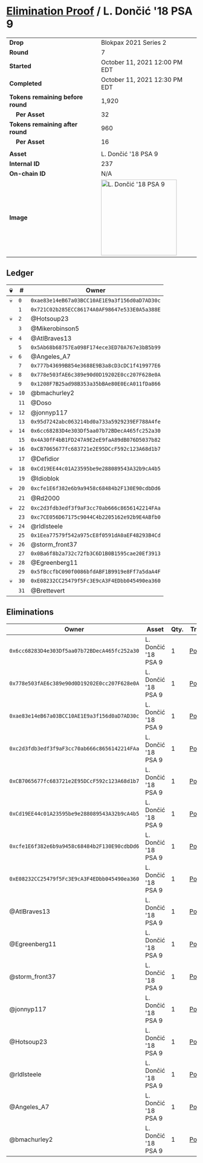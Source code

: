 # [Elimination Proof](./readme.md) / L. Dončić &#039;18 PSA 9

|||
|---|---|
| **Drop** | Blokpax 2021 Series 2 |
| **Round** | 7 |
| **Started** | October 11, 2021 12:00 PM EDT |
| **Completed** | October 11, 2021 12:30 PM EDT |
| **Tokens remaining before round** | 1,920 |
| **&nbsp;&nbsp;&nbsp;&nbsp;Per Asset** | 32 |
| **Tokens remaining after round** | 960 |
| **&nbsp;&nbsp;&nbsp;&nbsp;Per Asset** | 16 |
| | |
| **Asset** | L. Dončić &#039;18 PSA 9 |
| **Internal ID** | 237 |
| **On-chain ID** | N/A |
| **Image** | <img src="https://tcdn.blokpax.com/9484ebfa-6366-4a7e-a77f-febf7adf6105/1a81ee3e2471e3833dc0586548adf1311ddd1761f9b2813f8e220e6fa8878832.jpg" height="200" alt="L. Dončić &#039;18 PSA 9" /> |

## Ledger

| 💀 | # | Owner |
| --- | --- | --- |
| 💀 | `0` | `0xae83e14eB67a03BCC10AE1E9a3f156d0aD7AD30c` |
|  | `1` | `0x721C02b285ECC86174A0AF98647e533E0A5a388E` |
| 💀 | `2` | @Hotsoup23 |
|  | `3` | @Mikerobinson5 |
| 💀 | `4` | @AtlBraves13 |
|  | `5` | `0x5Ab68b68757Ea098F174ece3ED70A767e3bB5b99` |
| 💀 | `6` | @Angeles_A7 |
|  | `7` | `0x777b43699B854e3688E9B3a8cD3cDC1f419977E6` |
| 💀 | `8` | `0x778e503fAE6c389e90d0D19202E0cc207F628e0A` |
|  | `9` | `0x1208F7B25ad98B353a35bBAe80E0EcA011fDa866` |
| 💀 | `10` | @bmachurley2 |
|  | `11` | @Doso |
| 💀 | `12` | @jonnyp117 |
|  | `13` | `0x95d7242abc063214bd0a733a5929239EF788A4fe` |
| 💀 | `14` | `0x6cc68283D4e303Df5aa07b72BDecA465fc252a30` |
|  | `15` | `0x4A30fF4bB1FD247A9E2eE9faA89dB076D5037b82` |
| 💀 | `16` | `0xCB7065677fc683721e2E95DCcF592c123A68d1b7` |
|  | `17` | @Defidior |
| 💀 | `18` | `0xCd19EE44c01A23595be9e288089543A32b9cA4b5` |
|  | `19` | @Idioblok |
| 💀 | `20` | `0xcfe1E6f382e6b9a9458c68484b2F130E90cdbDd6` |
|  | `21` | @Rd2000 |
| 💀 | `22` | `0xc2d3fdb3edf3f9aF3cc70ab666c8656142214FAa` |
|  | `23` | `0xc7CE056D67175c9044C4b2205162e92b9E4ABfb0` |
| 💀 | `24` | @rldlsteele |
|  | `25` | `0x1Eea77579f542a975cE8f0591dA0aEF48293B4Cd` |
| 💀 | `26` | @storm_front37 |
|  | `27` | `0x0Ba6f8b2a732c72fb3C6D1B0B1595cae20Ef3913` |
| 💀 | `28` | @Egreenberg11 |
|  | `29` | `0x5fBccfbC090f0086bfdABF1B9919e8Ff7a5daA4F` |
| 💀 | `30` | `0xE08232CC25479f5Fc3E9cA3F4EDbb045490ea360` |
|  | `31` | @Brettevert |


## Eliminations

| Owner | Asset | Qty. | Transaction |
| --- | --- | --- | --- |
| `0x6cc68283D4e303Df5aa07b72BDecA465fc252a30` | L. Dončić '18 PSA 9 | 1 | [Polygonscan](https://polygonscan.com/tx/0x79795e413f7389c8f7a0c736ad1018eef42be7a3f473d3a7c7ae1aaf9e8cc88b) |
| `0x778e503fAE6c389e90d0D19202E0cc207F628e0A` | L. Dončić '18 PSA 9 | 1 | [Polygonscan](https://polygonscan.com/tx/0x59f6e07ec36d33e450ef6ba986e191e3ed9264eb0938b47472bfa8ff7a73b7ae) |
| `0xae83e14eB67a03BCC10AE1E9a3f156d0aD7AD30c` | L. Dončić '18 PSA 9 | 1 | [Polygonscan](https://polygonscan.com/tx/0x9eb87016bacfef607500f924c385c610e767e7fe81c629bb15503290d42eb9e6) |
| `0xc2d3fdb3edf3f9aF3cc70ab666c8656142214FAa` | L. Dončić '18 PSA 9 | 1 | [Polygonscan](https://polygonscan.com/tx/0x89f13115cb1dbdfa948ad4e11f426c14c18118ff562257309112a9b437eb99f0) |
| `0xCB7065677fc683721e2E95DCcF592c123A68d1b7` | L. Dončić '18 PSA 9 | 1 | [Polygonscan](https://polygonscan.com/tx/0x479dbecb5f773592dc303fb46afc066ccdc4a8a44ea155ab0d0564bf23de15dd) |
| `0xCd19EE44c01A23595be9e288089543A32b9cA4b5` | L. Dončić '18 PSA 9 | 1 | [Polygonscan](https://polygonscan.com/tx/0xacfa3b36c70316347f1f24d1f9aa3c0782d910dbba9aca396d6b866f45ae6d4f) |
| `0xcfe1E6f382e6b9a9458c68484b2F130E90cdbDd6` | L. Dončić '18 PSA 9 | 1 | [Polygonscan](https://polygonscan.com/tx/0x438cf94f35c8b668eb19c35872132a2af442d7a9523c914a9db6fc0f02c1d076) |
| `0xE08232CC25479f5Fc3E9cA3F4EDbb045490ea360` | L. Dončić '18 PSA 9 | 1 | [Polygonscan](https://polygonscan.com/tx/0x4e8f48f31b86212b60fb6a0e8d8a1452aebd4bd136eb82841e82844083c0b5c9) |
| @AtlBraves13 | L. Dončić '18 PSA 9 | 1 | [Polygonscan](https://polygonscan.com/tx/0xec3bfb314d5b834d9f1dbb4e22b050bc1616f0723fd344e5bd0e0b0d894cb28b) |
| @Egreenberg11 | L. Dončić '18 PSA 9 | 1 | [Polygonscan](https://polygonscan.com/tx/0x149a8473f6f152f1a04dfdf7c10bebd311c02db27b488998837d75aebb3827f0) |
| @storm_front37 | L. Dončić '18 PSA 9 | 1 | [Polygonscan](https://polygonscan.com/tx/0x1cb463914ca1cb62c1a2663482a705fc1e61840f9350afa92c88643b347d06a2) |
| @jonnyp117 | L. Dončić '18 PSA 9 | 1 | [Polygonscan](https://polygonscan.com/tx/0x7c33a6ade83c3315c04039cd92d90ecf63312360540cedea075e2b9475a68751) |
| @Hotsoup23 | L. Dončić '18 PSA 9 | 1 | [Polygonscan](https://polygonscan.com/tx/0x434081d9c4bfd91c97a34e9348e2564280357c036a6ec7a0f66f7557e2dbc583) |
| @rldlsteele | L. Dončić '18 PSA 9 | 1 | [Polygonscan](https://polygonscan.com/tx/0x17f007c055f02b2a6b0aa7320574d21d4050ff37f1af10ad850b88ce7c04c886) |
| @Angeles_A7 | L. Dončić '18 PSA 9 | 1 | [Polygonscan](https://polygonscan.com/tx/0x7ad5387bd30a1ddaea1cdf92019f18545af5d7b8395f747ec86506803ac9ea76) |
| @bmachurley2 | L. Dončić '18 PSA 9 | 1 | [Polygonscan](https://polygonscan.com/tx/0xd86e5f1726cf8066b51d568e1eb8036fe7594d212650cc0d66a81c7f5137808b) |
